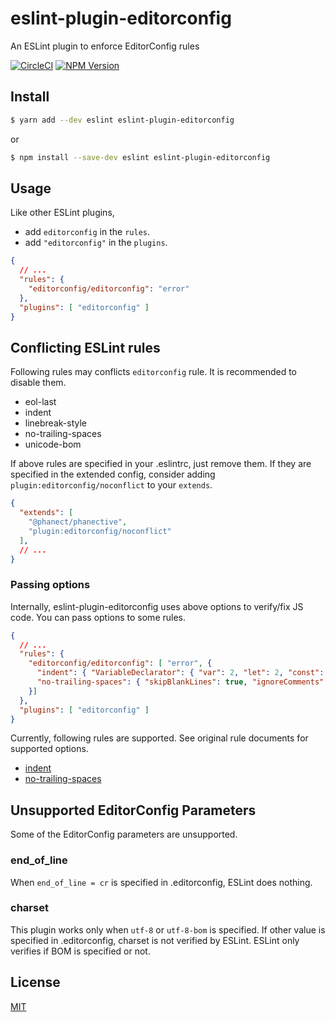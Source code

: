 # eslint-plugin-editorconfig

An ESLint plugin to enforce EditorConfig rules

[![CircleCI](https://circleci.com/gh/phanect/eslint-plugin-editorconfig.svg?style=svg)](https://circleci.com/gh/phanect/eslint-plugin-editorconfig) [![NPM Version](https://img.shields.io/npm/v/eslint-plugin-editorconfig.svg)](https://npmjs.org/package/eslint-plugin-editorconfig)

## Install

```bash
$ yarn add --dev eslint eslint-plugin-editorconfig
```

or

```bash
$ npm install --save-dev eslint eslint-plugin-editorconfig
```

## Usage

Like other ESLint plugins,

- add `editorconfig` in the `rules`.
- add `"editorconfig"` in the `plugins`.

```json
{
  // ...
  "rules": {
    "editorconfig/editorconfig": "error"
  },
  "plugins": [ "editorconfig" ]
}
```

## Conflicting ESLint rules

Following rules may conflicts `editorconfig` rule.
It is recommended to disable them.

- eol-last
- indent
- linebreak-style
- no-trailing-spaces
- unicode-bom

If above rules are specified in your .eslintrc, just remove them.
If they are specified in the extended config, consider adding `plugin:editorconfig/noconflict` to your `extends`.

```json
{
  "extends": [
    "@phanect/phanective",
    "plugin:editorconfig/noconflict"
  ],
  // ...
}
```

### Passing options

Internally, eslint-plugin-editorconfig uses above options to verify/fix JS code.
You can pass options to some rules.

```json
{
  // ...
  "rules": {
    "editorconfig/editorconfig": [ "error", {
      "indent": { "VariableDeclarator": { "var": 2, "let": 2, "const": 3 }},
      "no-trailing-spaces": { "skipBlankLines": true, "ignoreComments": true },
    }]
  },
  "plugins": [ "editorconfig" ]
}
```

Currently, following rules are supported.
See original rule documents for supported options.

- [indent](https://eslint.org/docs/rules/indent)
- [no-trailing-spaces](https://eslint.org/docs/rules/no-trailing-spaces)

## Unsupported EditorConfig Parameters

Some of the EditorConfig parameters are unsupported.

### end_of_line
When `end_of_line = cr` is specified in .editorconfig, ESLint does nothing.

### charset
This plugin works only when `utf-8` or `utf-8-bom` is specified. If other value is specified in .editorconfig, charset is not verified by ESLint.
ESLint only verifies if BOM is specified or not.

## License

[MIT](http://vjpr.mit-license.org)
